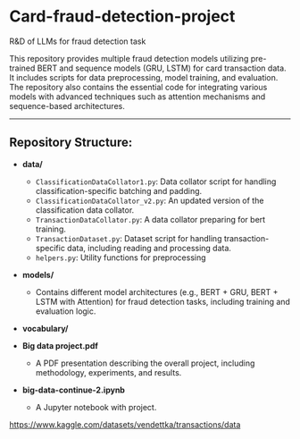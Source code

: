 # Card-fraud-detection-project
R&amp;D of LLMs for fraud detection task

This repository provides multiple fraud detection models utilizing pre-trained BERT and sequence models (GRU, LSTM) for card transaction data. It includes scripts for data preprocessing, model training, and evaluation. The repository also contains the essential code for integrating various models with advanced techniques such as attention mechanisms and sequence-based architectures. 
****
##  Repository Structure:

- **data/**
  - `ClassificationDataCollator1.py`: Data collator script for handling classification-specific batching and padding.
  - `ClassificationDataCollator_v2.py`: An updated version of the classification data collator.
  - `TransactionDataCollator.py`: A data collator preparing for bert training.
  - `TransactionDataset.py`: Dataset script for handling transaction-specific data, including reading and processing data.
  - `helpers.py`: Utility functions for preprocessing

- **models/**
  - Contains different model architectures (e.g., BERT + GRU, BERT + LSTM with Attention) for fraud detection tasks, including training and evaluation logic.


- **vocabulary/**

- **Big data project.pdf**
  - A PDF presentation describing the overall project, including methodology, experiments, and results.

- **big-data-continue-2.ipynb**
  - A Jupyter notebook with project.


https://www.kaggle.com/datasets/vendettka/transactions/data
